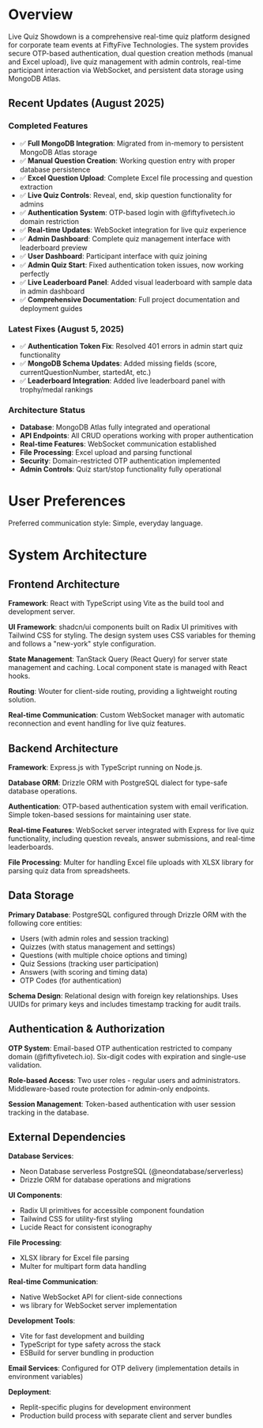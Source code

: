 # Overview

Live Quiz Showdown is a comprehensive real-time quiz platform designed for corporate team events at FiftyFive Technologies. The system provides secure OTP-based authentication, dual question creation methods (manual and Excel upload), live quiz management with admin controls, real-time participant interaction via WebSocket, and persistent data storage using MongoDB Atlas.

## Recent Updates (August 2025)

### Completed Features
- ✅ **Full MongoDB Integration**: Migrated from in-memory to persistent MongoDB Atlas storage
- ✅ **Manual Question Creation**: Working question entry with proper database persistence  
- ✅ **Excel Question Upload**: Complete Excel file processing and question extraction
- ✅ **Live Quiz Controls**: Reveal, end, skip question functionality for admins
- ✅ **Authentication System**: OTP-based login with @fiftyfivetech.io domain restriction
- ✅ **Real-time Updates**: WebSocket integration for live quiz experience
- ✅ **Admin Dashboard**: Complete quiz management interface with leaderboard preview
- ✅ **User Dashboard**: Participant interface with quiz joining
- ✅ **Admin Quiz Start**: Fixed authentication token issues, now working perfectly
- ✅ **Live Leaderboard Panel**: Added visual leaderboard with sample data in admin dashboard
- ✅ **Comprehensive Documentation**: Full project documentation and deployment guides

### Latest Fixes (August 5, 2025)
- ✅ **Authentication Token Fix**: Resolved 401 errors in admin start quiz functionality
- ✅ **MongoDB Schema Updates**: Added missing fields (score, currentQuestionNumber, startedAt, etc.)
- ✅ **Leaderboard Integration**: Added live leaderboard panel with trophy/medal rankings

### Architecture Status
- **Database**: MongoDB Atlas fully integrated and operational
- **API Endpoints**: All CRUD operations working with proper authentication
- **Real-time Features**: WebSocket communication established
- **File Processing**: Excel upload and parsing functional
- **Security**: Domain-restricted OTP authentication implemented
- **Admin Controls**: Quiz start/stop functionality fully operational

# User Preferences

Preferred communication style: Simple, everyday language.

# System Architecture

## Frontend Architecture

**Framework**: React with TypeScript using Vite as the build tool and development server.

**UI Framework**: shadcn/ui components built on Radix UI primitives with Tailwind CSS for styling. The design system uses CSS variables for theming and follows a "new-york" style configuration.

**State Management**: TanStack Query (React Query) for server state management and caching. Local component state is managed with React hooks.

**Routing**: Wouter for client-side routing, providing a lightweight routing solution.

**Real-time Communication**: Custom WebSocket manager with automatic reconnection and event handling for live quiz features.

## Backend Architecture

**Framework**: Express.js with TypeScript running on Node.js.

**Database ORM**: Drizzle ORM with PostgreSQL dialect for type-safe database operations.

**Authentication**: OTP-based authentication system with email verification. Simple token-based sessions for maintaining user state.

**Real-time Features**: WebSocket server integrated with Express for live quiz functionality, including question reveals, answer submissions, and real-time leaderboards.

**File Processing**: Multer for handling Excel file uploads with XLSX library for parsing quiz data from spreadsheets.

## Data Storage

**Primary Database**: PostgreSQL configured through Drizzle ORM with the following core entities:
- Users (with admin roles and session tracking)
- Quizzes (with status management and settings)
- Questions (with multiple choice options and timing)
- Quiz Sessions (tracking user participation)
- Answers (with scoring and timing data)
- OTP Codes (for authentication)

**Schema Design**: Relational design with foreign key relationships. Uses UUIDs for primary keys and includes timestamp tracking for audit trails.

## Authentication & Authorization

**OTP System**: Email-based OTP authentication restricted to company domain (@fiftyfivetech.io). Six-digit codes with expiration and single-use validation.

**Role-based Access**: Two user roles - regular users and administrators. Middleware-based route protection for admin-only endpoints.

**Session Management**: Token-based authentication with user session tracking in the database.

## External Dependencies

**Database Services**: 
- Neon Database serverless PostgreSQL (@neondatabase/serverless)
- Drizzle ORM for database operations and migrations

**UI Components**:
- Radix UI primitives for accessible component foundation
- Tailwind CSS for utility-first styling
- Lucide React for consistent iconography

**File Processing**:
- XLSX library for Excel file parsing
- Multer for multipart form data handling

**Real-time Communication**:
- Native WebSocket API for client-side connections
- ws library for WebSocket server implementation

**Development Tools**:
- Vite for fast development and building
- TypeScript for type safety across the stack
- ESBuild for server bundling in production

**Email Services**: Configured for OTP delivery (implementation details in environment variables)

**Deployment**: 
- Replit-specific plugins for development environment
- Production build process with separate client and server bundles